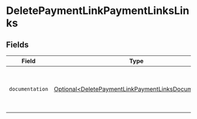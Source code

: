 # DeletePaymentLinkPaymentLinksLinks


## Fields

| Field                                                                                                                      | Type                                                                                                                       | Required                                                                                                                   | Description                                                                                                                |
| -------------------------------------------------------------------------------------------------------------------------- | -------------------------------------------------------------------------------------------------------------------------- | -------------------------------------------------------------------------------------------------------------------------- | -------------------------------------------------------------------------------------------------------------------------- |
| `documentation`                                                                                                            | [Optional\<DeletePaymentLinkPaymentLinksDocumentation>](../../models/errors/DeletePaymentLinkPaymentLinksDocumentation.md) | :heavy_minus_sign:                                                                                                         | The URL to the generic Mollie API error handling guide.                                                                    |
